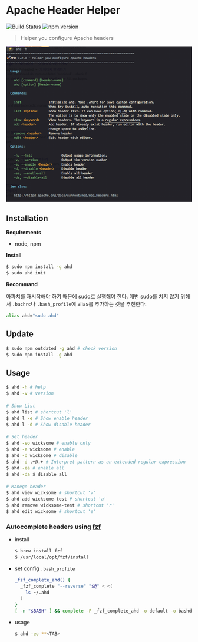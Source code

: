 # Apache Header Helper

[![Build Status](https://travis-ci.org/wicksome/ahd.svg?branch=master)](https://travis-ci.org/wicksome/ahd)
[![npm version](https://badge.fury.io/js/ahd.svg)](https://badge.fury.io/js/ahd)

> Helper you configure Apache headers

![help](./help-2017-04-05.png)

## Installation

**Requirements**

- node, npm

**Install**

```bash
$ sudo npm install -g ahd
$ sudo ahd init
```

**Recommand**

아파치를 재시작해야 하기 때문에 sudo로 실행해야 한다. 매번 sudo를 치지 않기 위해서 `.bachrc`나 `.bash_profile`에 alias를 추가하는 것을 추천한다.

```sh
alias ahd="sudo ahd"
```

## Update

```bash
$ sudo npm outdated -g ahd # check version
$ sudo npm install -g ahd
```

## Usage

```sh
$ ahd -h # help
$ ahd -v # version

# Show List
$ ahd list # shortcut 'l'
$ ahd l -e # Show enable header
$ ahd l -d # Show disable header

# Set header
$ ahd -eo wicksome # enable only
$ ahd -e wicksome # enable
$ ahd -d wicksome # disable
$ ahd -d .+@.+ # Interpret pattern as an extended regular expression
$ ahd -ea # enable all
$ ahd -da $ disable all

# Manege header
$ ahd view wicksome # shortcut 'v'
$ ahd add wicksome-test # shortcut 'a'
$ ahd remove wicksome-test # shortcut 'r'
$ ahd edit wicksome # shortcut 'e'
```


### Autocomplete headers using [fzf](https://github.com/junegunn/fzf)

- install

    ```sh
    $ brew install fzf
    $ /usr/local/opt/fzf/install
    ```

- set config `.bash_profile`

    ```sh
    _fzf_complete_ahd() {
      _fzf_complete "--reverse" "$@" < <(
        ls ~/.ahd
      )
    }
    [ -n "$BASH" ] && complete -F _fzf_complete_ahd -o default -o bashdefault ahd
    ```

- usage

    ```sh
    $ ahd -eo **<TAB>
    ```

